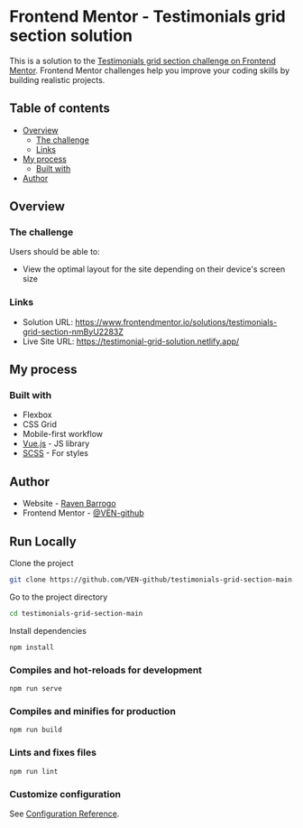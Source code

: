 # Frontend Mentor - Testimonials grid section solution

This is a solution to the [Testimonials grid section challenge on Frontend Mentor](https://www.frontendmentor.io/challenges/testimonials-grid-section-Nnw6J7Un7). Frontend Mentor challenges help you improve your coding skills by building realistic projects.

## Table of contents

- [Overview](#overview)
  - [The challenge](#the-challenge)
  - [Links](#links)
- [My process](#my-process)
  - [Built with](#built-with)
- [Author](#author)

## Overview

### The challenge

Users should be able to:

- View the optimal layout for the site depending on their device's screen size

### Links

- Solution URL: https://www.frontendmentor.io/solutions/testimonials-grid-section-nmByU2283Z
- Live Site URL: https://testimonial-grid-solution.netlify.app/

## My process

### Built with

- Flexbox
- CSS Grid
- Mobile-first workflow
- [Vue.js](https://vuejs.org/) - JS library
- [SCSS](https://sass-lang.com/) - For styles

## Author

- Website - [Raven Barrogo](https://ravenbarrogo.me/)
- Frontend Mentor - [@VEN-github](https://www.frontendmentor.io/profile/VEN-github)

## Run Locally

Clone the project

```bash
git clone https://github.com/VEN-github/testimonials-grid-section-main.git
```

Go to the project directory

```bash
cd testimonials-grid-section-main
```

Install dependencies

```
npm install
```

### Compiles and hot-reloads for development

```
npm run serve
```

### Compiles and minifies for production

```
npm run build
```

### Lints and fixes files

```
npm run lint
```

### Customize configuration

See [Configuration Reference](https://cli.vuejs.org/config/).
